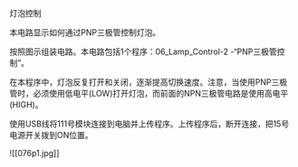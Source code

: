 灯泡控制

本电路显示如何通过PNP三极管控制灯泡。

按照图示组装电路。本电路包括1个程序：06_Lamp_Control-2 -“PNP三极管控制”。

在本程序中，灯泡反复打开和关闭，逐渐提高切换速度。注意，当使用PNP三极管时，必须使用低电平(LOW)打开灯泡，而前面的NPN三极管电路是使用高电平(HIGH)。

使用USB线将111号模块连接到电脑并上传程序。上传程序后，断开连接，把15号电源开关拨到ON位置。

![[076p1.jpg]]